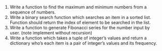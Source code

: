 1. Write a function to find the maximum and minimum numbers from a sequence of numbers.
2.  Write a binary search function which searches an item in a sorted list. Function should return the index of element to be searched in the list.
3. Write a function to generate Fibonacci series for the number input by user. (note implement without recursion)
4. Write a function which takes a tuple of integer’s values and return a dictionary who’s each item is a pair of integer’s values and its frequency.
